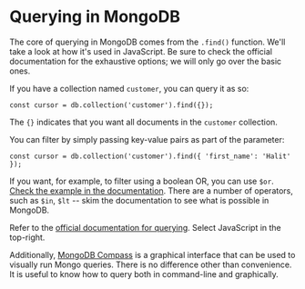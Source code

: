 # Querying in MongoDB
The core of querying in MongoDB comes from the `.find()` function. We'll take a
look at how it's used in JavaScript. Be sure to check the official documentation
for the exhaustive options; we will only go over the basic ones.

If you have a collection named `customer`, you can query it as so:
```
const cursor = db.collection('customer').find({});
```

The `{}` indicates that you want all documents in the `customer` collection.

You can filter by simply passing key-value pairs as part of the parameter:

```
const cursor = db.collection('customer').find({ 'first_name': 'Halit' });
```

If you want, for example, to filter using a boolean OR, you can use `$or`.
[Check the example in the
documentation](https://docs.mongodb.com/manual/tutorial/query-documents/#specify-or-conditions). There are a number of operators, such as `$in`, `$lt` -- skim the documentation to see what is possible in MongoDB.

Refer to the [official documentation for
querying](https://docs.mongodb.com/manual/tutorial/query-documents/). Select
JavaScript in the top-right.

Additionally, [MongoDB Compass](https://www.mongodb.com/products/compass) is a graphical interface that can be used to visually run
Mongo queries. There is no difference other than convenience. It is useful to
know how to query both in command-line and graphically. 


